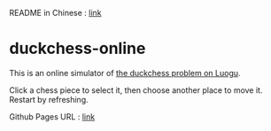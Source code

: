 README in Chinese : [link](./README-CN.md)

# duckchess-online

This is an online simulator of [the duckchess problem on Luogu](https://www.luogu.com.cn/problem/P5380).

Click a chess piece to select it, then choose another place to move it. Restart by refreshing.

Github Pages URL : [link](https://caibyte.github.io/DuckchessOnline)
